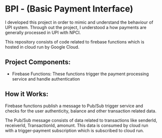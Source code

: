# BPI - (Basic Payment Interface)

I developed this project in order to mimic and understand the behaviour of UPI system. Through out the project, I understood a how payments are generally processed in UPI with NPCI.

This repository consists of code related to firebase functions which is hosted in cloud run by Google Cloud.

## Project Components:

- Firebase Functions: These functions trigger the payment processing service and handle authentication

## How it Works:

Firebase functions publish a message to Pub/Sub trigger service and checks for the user authenticity, balance and other transaction related data.

The Pub/Sub message consists of data related to transactions like senderId, receiverId, TransactionId, amonunt. This data is consumed by cloud run with a trigger-payment subscription which is subscribed to cloud run.
